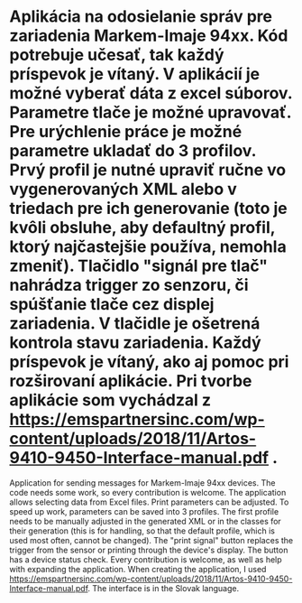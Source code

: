 # Aplikácia na odosielanie správ pre zariadenia Markem-Imaje 94xx. Kód potrebuje učesať, tak každý príspevok je vítaný. V aplikácií je možné vyberať dáta z excel súborov. Parametre tlače je možné upravovať. Pre urýchlenie práce je možné parametre ukladať do 3 profilov. Prvý profil je nutné upraviť ručne vo vygenerovaných XML alebo v triedach pre ich generovanie (toto je kvôli obsluhe, aby defaultný profil, ktorý najčastejšie používa, nemohla zmeniť). Tlačidlo "signál pre tlač" nahrádza trigger zo senzoru, či spúšťanie tlače cez displej zariadenia. V tlačidle je ošetrená kontrola stavu zariadenia. Každý príspevok je vítaný, ako aj pomoc pri rozširovaní aplikácie. Pri tvorbe aplikácie som vychádzal z https://emspartnersinc.com/wp-content/uploads/2018/11/Artos-9410-9450-Interface-manual.pdf .

Application for sending messages for Markem-Imaje 94xx devices. The code needs some work, so every contribution is welcome. The application allows selecting data from Excel files. Print parameters can be adjusted. To speed up work, parameters can be saved into 3 profiles. The first profile needs to be manually adjusted in the generated XML or in the classes for their generation (this is for handling, so that the default profile, which is used most often, cannot be changed). The "print signal" button replaces the trigger from the sensor or printing through the device's display. The button has a device status check. Every contribution is welcome, as well as help with expanding the application. When creating the application, I used https://emspartnersinc.com/wp-content/uploads/2018/11/Artos-9410-9450-Interface-manual.pdf. The interface is in the Slovak language.
